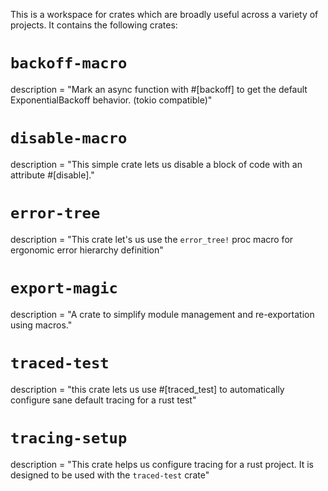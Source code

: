 This is a workspace for crates which are broadly useful across a variety of projects. It contains the following crates:

# `backoff-macro`
description = "Mark an async function with #[backoff] to get the default ExponentialBackoff behavior. (tokio compatible)"

# `disable-macro`
description = "This simple crate lets us disable a block of code with an attribute #[disable]."

# `error-tree`
description = "This crate let's us use the `error_tree!` proc macro for ergonomic error hierarchy definition"

# `export-magic`
description = "A crate to simplify module management and re-exportation using macros."

# `traced-test`
description = "this crate lets us use #[traced_test] to automatically configure sane default tracing for a rust test"

# `tracing-setup`
description = "This crate helps us configure tracing for a rust project. It is designed to be used with the `traced-test` crate"
